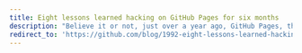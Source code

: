 ```yaml
---
title: Eight lessons learned hacking on GitHub Pages for six months
description: "Believe it or not, just over a year ago, GitHub Pages, the documentation hosting service that powers nearly three-quarters of a million sites, was little more than a 100-line shell script. Today, it's a fully independent, feature-rich OAuth application that effortlessly handles well over a quarter million requests per minute. We wanted to take a look back at what we learned from leveling up the service over a six month period."
redirect_to: 'https://github.com/blog/1992-eight-lessons-learned-hacking-on-github-pages-for-six-months'
---
```


